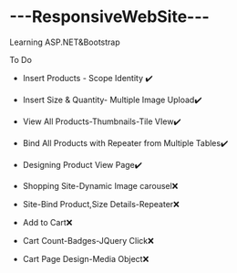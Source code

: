 # ---ResponsiveWebSite---
Learning ASP.NET&Bootstrap

To Do
- Insert Products - Scope Identity ✔️
- Insert Size & Quantity- Multiple Image Upload✔️
- View All Products-Thumbnails-Tile VIew✔️
- Bind All Products with Repeater from Multiple Tables✔️
- Designing Product View Page✔️

- Shopping Site-Dynamic Image carousel❌

- Site-Bind Product,Size Details-Repeater❌

- Add to Cart❌

- Cart Count-Badges-JQuery Click❌

- Cart Page Design-Media Object❌
